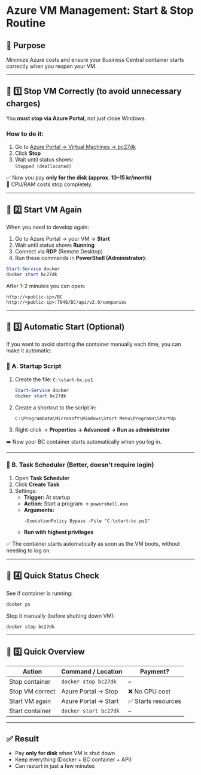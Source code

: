 # Azure VM Management: Start & Stop Routine

## 🎯 Purpose

Minimize Azure costs and ensure your Business Central container starts correctly when you reopen your VM.

---

## 💸 1️⃣ Stop VM Correctly (to avoid unnecessary charges)

You **must stop via Azure Portal**, not just close Windows.

### How to do it:

1. Go to [Azure Portal → Virtual Machines → bc27dk](https://portal.azure.com/#view/HubsExtension/BrowseResource/resourceType/Microsoft.Compute%2FVirtualMachines)
2. Click **Stop**
3. Wait until status shows:  
   `Stopped (deallocated)`

✅ Now you pay **only for the disk (approx. 10–15 kr/month)**  
💸 CPU/RAM costs stop completely.

---

## 🚀 2️⃣ Start VM Again

When you need to develop again:

1. Go to Azure Portal → your VM → **Start**
2. Wait until status shows **Running**
3. Connect via **RDP** (Remote Desktop)
4. Run these commands in **PowerShell (Administrator)**:

```powershell
Start-Service docker
docker start bc27dk
```

After 1–2 minutes you can open:

```
http://<public-ip>/BC
http://<public-ip>:7048/BC/api/v2.0/companies
```

---

## 🧩 3️⃣ Automatic Start (Optional)

If you want to avoid starting the container manually each time, you can make it automatic:

### 🔹 A. Startup Script

1. Create the file: `C:\start-bc.ps1`
   ```powershell
   Start-Service docker
   docker start bc27dk
   ```
2. Create a shortcut to the script in:
   ```
   C:\ProgramData\Microsoft\Windows\Start Menu\Programs\StartUp
   ```
3. Right-click → **Properties → Advanced → Run as administrator**

➡️ Now your BC container starts automatically when you log in.

---

### 🔹 B. Task Scheduler (Better, doesn't require login)

1. Open **Task Scheduler**
2. Click **Create Task**
3. Settings:
   - **Trigger:** At startup
   - **Action:** Start a program → `powershell.exe`
   - **Arguments:**
     ```
     -ExecutionPolicy Bypass -File "C:\start-bc.ps1"
     ```
   - **Run with highest privileges**

✅ The container starts automatically as soon as the VM boots, without needing to log on.

---

## 🧠 4️⃣ Quick Status Check

See if container is running:

```powershell
docker ps
```

Stop it manually (before shutting down VM):

```powershell
docker stop bc27dk
```

---

## 🧾 5️⃣ Quick Overview

| Action          | Command / Location    | Payment?                |
| --------------- | --------------------- | ----------------------- |
| Stop container  | `docker stop bc27dk`  | –                       |
| Stop VM correct| Azure Portal → Stop   | ❌ No CPU cost          |
| Start VM again  | Azure Portal → Start  | ✅ Starts resources     |
| Start container | `docker start bc27dk` | –                       |

---

## ✅ Result

- Pay **only for disk** when VM is shut down
- Keep everything (Docker + BC container + API)
- Can restart in just a few minutes